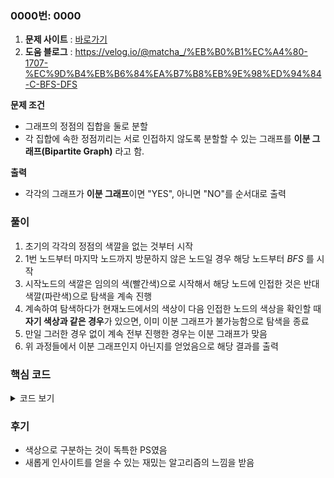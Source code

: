 ### 0000번: 0000

1. **문제 사이트** : [바로가기](https://www.acmicpc.net/problem/1707)
2. **도움 블로그** : https://velog.io/@matcha_/%EB%B0%B1%EC%A4%80-1707-%EC%9D%B4%EB%B6%84%EA%B7%B8%EB%9E%98%ED%94%84-C-BFS-DFS

**문제 조건**
- 그래프의 정점의 집합을 둘로 분할
- 각 집합에 속한 정점끼리는 서로 인접하지 않도록 분할할 수 있는 그래프를 **이분 그래프(Bipartite Graph)** 라고 함.

**출력**  
- 각각의 그래프가 **이분 그래프**이면 "YES", 아니면 "NO"를 순서대로 출력

### 풀이
1. 초기의 각각의 정점의 색깔을 없는 것부터 시작
2. 1번 노드부터 마지막 노드까지 방문하지 않은 노드일 경우 해당 노드부터 _BFS_ 를 시작
3. 시작노드의 색깔은 임의의 색(빨간색)으로 시작해서 해당 노드에 인접한 것은 반대색깔(파란색)으로 탐색을 계속 진행
4. 계속하여 탐색하다가 현재노드에서의 색상이 다음 인접한 노드의 색상을 확인할 때 **자기 색상과 같은 경우**가 있으면, 이미 이분 그래프가 불가능함으로 탐색을 종료
5. 만일 그러한 경우 없이 계속 전부 진행한 경우는 이분 그래프가 맞음
6. 위 과정들에서 이분 그래프인지 아닌지를 얻었음으로 해당 결과를 출력

### 핵심 코드

<details>
<summary>코드 보기</summary>

```cpp
bool bfs(int st) {
    queue<int> Q;
    Q.push(st);
    color[st] = RED;
    
    while(!Q.empty()) {
        int cur = Q.front(); Q.pop();
        int nxt_color = (color[cur] == RED ? BLUE : RED);
        
        for(int i = 0; i < edges[cur].size(); i++) {
            int nxt = edges[cur][i];
            if(!color[nxt]) {
                color[nxt] = nxt_color;
                Q.push(nxt);
            } else if(color[cur] == color[nxt]) {
                return false;
            }
        }
    }
    
    return true;
}
```
- `queue`에 시작 노드인 `st`를 넣고 색상을 `RED`로 저장
- `queue`에서 꺼낸 노드의 색상 `nxt_color`가 `RED`이면 다음 색상은 `BLUE`, 아니면은 `RED`로 저장
- 인접한 노드를 계속 탐색하고, 다음 노드 색상이 없으면은 `nxt_color`를 저장
- 인접한 노드의 색상이 현재 색상과 같은 경우, 이미 이분 그래프로 만들 수 없는 것임으로 `false`로 함수 반환
- 전부 다 탐색을 한 것이면은 이상이 없는 것임으로 `true`로 반환

```cpp
void solve() {
    bool ans = true;
    for(int i = 1; i <= v; i++) {
        if(!color[i]) ans = bfs(i);
        // 만일, 이분그래프가 아닐 경우, 바로 종료
        if(!ans) break;
    }
    
    cout << (ans ? "YES" : "NO") << '\n';
}
```
- 1번 노드부터 마지막 노드에서 만일 색상이 없는 경우 해당 숫자부터 `bfs()`를 통해 색상들을 저장
- 탐색이 끝난 후, `ans`에 저장된 값을 확인하여 만일 `false`가 하나라도 있으면, 이분 그래프가 불가능 함으로, 반복문 종료
- 해당 `ans`에 따라서 YES, NO를 출력
</details>

### 후기
- 색상으로 구분하는 것이 독특한 PS였음
- 새롭게 인사이트를 얻을 수 있는 재밌는 알고리즘의 느낌을 받음